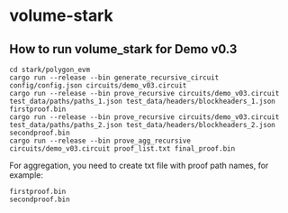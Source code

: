 # volume-stark

## How to run volume_stark for Demo v0.3
```
cd stark/polygon_evm
cargo run --release --bin generate_recursive_circuit config/config.json circuits/demo_v03.circuit
cargo run --release --bin prove_recursive circuits/demo_v03.circuit test_data/paths/paths_1.json test_data/headers/blockheaders_1.json firstproof.bin
cargo run --release --bin prove_recursive circuits/demo_v03.circuit test_data/paths/paths_2.json test_data/headers/blockheaders_2.json secondproof.bin
cargo run --release --bin prove_agg_recursive circuits/demo_v03.circuit proof_list.txt final_proof.bin     
```

For aggregation, you need to create txt file with proof path names, for example:
```
firstproof.bin
secondproof.bin
```